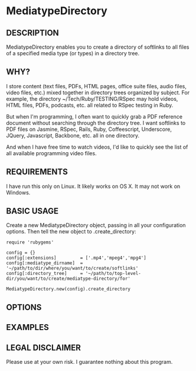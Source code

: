 # MediatypeDirectory

## DESCRIPTION

MediatypeDirectory enables you to create a directory of softlinks to all files of a specified media type (or types) in a directory tree.

## WHY?

I store content (text files, PDFs, HTML pages, office suite files, audio files, video files, etc.) mixed together in directory trees organized by subject. For example, the directory ~/Tech/Ruby/TESTING/RSpec may hold videos, HTML files, PDFs, podcasts, etc. all related to RSpec testing in Ruby.

But when I'm programming, I often want to quickly grab a PDF reference document without searching through the directory tree. I want softlinks to PDF files on Jasmine, RSpec, Rails, Ruby, Coffeescript, Underscore, JQuery, Javascript, Backbone, etc. all in one directory.

And when I have free time to watch videos, I'd like to quickly see the list of all available programming video files.

## REQUIREMENTS

I have run this only on Linux. It likely works on OS X. It may not work on Windows.

## BASIC USAGE

Create a new MediatypeDirectory object, passing in all your configuration options. Then tell the new object to .create_directory:

    require 'rubygems'

    config = {}
    config[:extensions]         = ['.mp4','mpeg4','mpg4']
    config[:mediatype_dirname]  = '~/path/to/dir/where/you/want/to/create/softlinks'
    config[:directory_tree]     = '~/path/to/top-level-dir/you/want/to/create/mediatype-directory/for'

    MediatypeDirectory.new(config).create_directory

## OPTIONS

## EXAMPLES

## LEGAL DISCLAIMER

Please use at your own risk. I guarantee nothing about this program.

